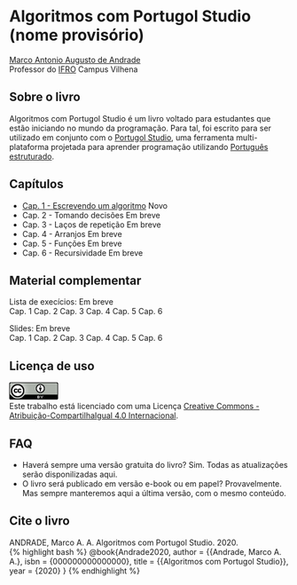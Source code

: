 # Algoritmos com Portugol Studio (nome provisório)

[Marco Antonio Augusto de Andrade](https://marcoandra.de)  
Professor do [IFRO](https://www.ifro.edu.br) Campus Vilhena

## Sobre o livro
Algoritmos com Portugol Studio é um livro voltado para estudantes que estão iniciando no mundo da programação. Para tal, foi escrito para ser utilizado em conjunto com o [Portugol Studio](http://lite.acad.univali.br/portugol/), uma ferramenta multi-plataforma projetada para aprender programação utilizando [Português estruturado](https://pt.wikipedia.org/wiki/Portugol).

## Capítulos
* [Cap. 1 - Escrevendo um algoritmo](cap1.html) <span class="badge badge-warning">Novo</span>
* Cap. 2 - Tomando decisões <span class="badge badge-info">Em breve</span>
* Cap. 3 - Laços de repetição <span class="badge badge-info">Em breve</span>
* Cap. 4 - Arranjos <span class="badge badge-info">Em breve</span>
* Cap. 5 - Funções <span class="badge badge-info">Em breve</span>
* Cap. 6 - Recursividade <span class="badge badge-info">Em breve</span>

## Material complementar
Lista de execícios: <span class="badge badge-info">Em breve</span>  
Cap. 1 Cap. 2 Cap. 3 Cap. 4 Cap. 5 Cap. 6

Slides: <span class="badge badge-info">Em breve</span>  
Cap. 1 Cap. 2 Cap. 3 Cap. 4 Cap. 5 Cap. 6

## Licença de uso
<a rel="license" href="http://creativecommons.org/licenses/by-sa/4.0/"><img alt="Licença Creative Commons" style="border-width:0" src="assets/images/cc.png" /></a><br />Este trabalho está licenciado com uma Licença <a rel="license" href="http://creativecommons.org/licenses/by-sa/4.0/">Creative Commons - Atribuição-CompartilhaIgual 4.0 Internacional</a>.

## FAQ
* Haverá sempre uma versão gratuita do livro? Sim. Todas as atualizações serão disponilizadas aqui.
* O livro será publicado em versão e-book ou em papel? Provavelmente. Mas sempre manteremos aqui a última versão, com o mesmo conteúdo.

## Cite o livro
ANDRADE, Marco A. A. Algoritmos com Portugol Studio. 2020.  
{% highlight bash %}
@book{Andrade2020,
author = {{Andrade, Marco A. A.},
isbn = {000000000000000},
title = {{Algoritmos com Portugol Studio}},
year = {2020}
}
{% endhighlight %}
